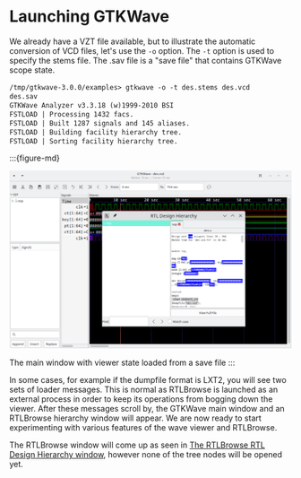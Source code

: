 # Launching GTKWave

We already have a VZT file available, but to illustrate the automatic
conversion of VCD files, let's use the `-o` option. The `-t` option is used
to specify the stems file. The .sav file is a "save file" that contains
GTKWave scope state.

```text
/tmp/gtkwave-3.0.0/examples> gtkwave -o -t des.stems des.vcd
des.sav
GTKWave Analyzer v3.3.18 (w)1999-2010 BSI
FSTLOAD | Processing 1432 facs.
FSTLOAD | Built 1287 signals and 145 aliases.
FSTLOAD | Building facility hierarchy tree.
FSTLOAD | Sorting facility hierarchy tree.
```

:::{figure-md}

![The main window with viewer state loaded from a save file](../_static/images/quickstart1.png)

The main window with viewer state loaded from a save file
:::

In some cases, for example if the dumpfile format is
LXT2, you will see two sets of loader messages. This is normal as
RTLBrowse is launched as an external process in order to keep its
operations from bogging down the viewer. After these messages scroll by,
the GTKWave main window and an RTLBrowse hierarchy window will appear.
We are now ready to start experimenting with various features of the
wave viewer and RTLBrowse.

The RTLBrowse window will come up as seen in
[The RTLBrowse RTL Design Hierarchy window](#the-rtlbrowse-rtl-design-hierarchy-window), 
however none of the tree nodes will be opened yet.
